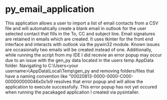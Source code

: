 # py_email_application

This application allows a user to import a list of email contacts from a CSV file and will automatically create a blank email in outlook for the user selected contact that fills in the To, CC and subject line. Email signatures are retained in emails which are created. It uses tkinter for the front end interface and interacts with outlook via the pywin32 module. 
Known issues are occasionally two emails will be created instead of one. Additionally, while running the script from my IDE I did recevie an error popup may occur due to an issue with the gen_py data located in the users temp AppData folder. Navigating to C:\Users\<your username>\AppData\Local\Temp\gen_py and removing folders/files that have a naming convention like "00020813-0000-0000-C000-000000000046x0x1x9 resolves that error popup and will allow the application to execute successfully. This error popup has not yet occured when running the pacakaged application I created via pysintaller.




